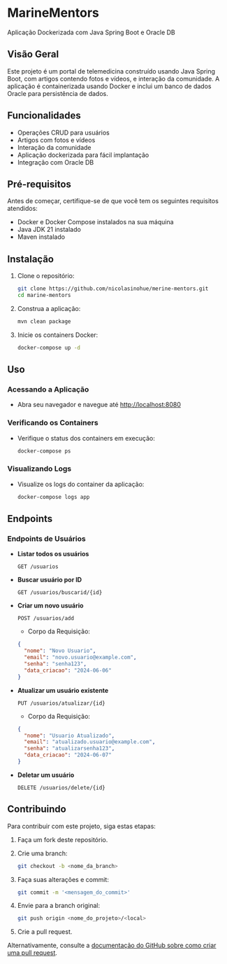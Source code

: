 # MarineMentors
Aplicação Dockerizada com Java Spring Boot e Oracle DB

## Visão Geral
Este projeto é um portal de telemedicina construído usando Java Spring Boot, com artigos contendo fotos e vídeos, e interação da comunidade. A aplicação é containerizada usando Docker e inclui um banco de dados Oracle para persistência de dados.

## Funcionalidades
- Operações CRUD para usuários
- Artigos com fotos e vídeos
- Interação da comunidade
- Aplicação dockerizada para fácil implantação
- Integração com Oracle DB

## Pré-requisitos
Antes de começar, certifique-se de que você tem os seguintes requisitos atendidos:

- Docker e Docker Compose instalados na sua máquina
- Java JDK 21 instalado
- Maven instalado

## Instalação
1. Clone o repositório:

    ```bash
    git clone https://github.com/nicolasinohue/merine-mentors.git
    cd marine-mentors
    ```

2. Construa a aplicação:

    ```bash
    mvn clean package
    ```

3. Inicie os containers Docker:

    ```bash
    docker-compose up -d
    ```

## Uso
### Acessando a Aplicação
- Abra seu navegador e navegue até [http://localhost:8080](http://localhost:8080)

### Verificando os Containers
- Verifique o status dos containers em execução:

    ```bash
    docker-compose ps
    ```

### Visualizando Logs
- Visualize os logs do container da aplicação:

    ```bash
    docker-compose logs app
    ```

## Endpoints
### Endpoints de Usuários
- **Listar todos os usuários**

    ```http
    GET /usuarios
    ```

- **Buscar usuário por ID**

    ```http
    GET /usuarios/buscarid/{id}
    ```

- **Criar um novo usuário**

    ```http
    POST /usuarios/add
    ```
    - Corpo da Requisição:

    ```json
    {
      "nome": "Novo Usuario",
      "email": "novo.usuario@example.com",
      "senha": "senha123",
      "data_criacao": "2024-06-06"
    }
    ```

- **Atualizar um usuário existente**

    ```http
    PUT /usuarios/atualizar/{id}
    ```
    - Corpo da Requisição:

    ```json
    {
      "nome": "Usuario Atualizado",
      "email": "atualizado.usuario@example.com",
      "senha": "atualizarsenha123",
      "data_criacao": "2024-06-07"
    }
    ```

- **Deletar um usuário**

    ```http
    DELETE /usuarios/delete/{id}
    ```

## Contribuindo
Para contribuir com este projeto, siga estas etapas:

1. Faça um fork deste repositório.
2. Crie uma branch:

    ```bash
    git checkout -b <nome_da_branch>
    ```

3. Faça suas alterações e commit:

    ```bash
    git commit -m '<mensagem_do_commit>'
    ```

4. Envie para a branch original:

    ```bash
    git push origin <nome_do_projeto>/<local>
    ```

5. Crie a pull request.

Alternativamente, consulte a [documentação do GitHub sobre como criar uma pull request](https://docs.github.com/pt/github/collaborating-with-issues-and-pull-requests/creating-a-pull-request).


